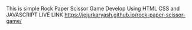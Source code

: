 This is simple Rock Paper Scissor Game Develop Using HTML CSS and JAVASCRIPT 
LIVE LINK
https://jejurkaryash.github.io/rock-paper-scissor-game/
